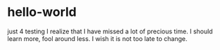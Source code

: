 # hello-world
just 4 testing
I realize that I have missed a lot of precious time. 
I should learn more, fool around less.
I wish it is not too late to change.
